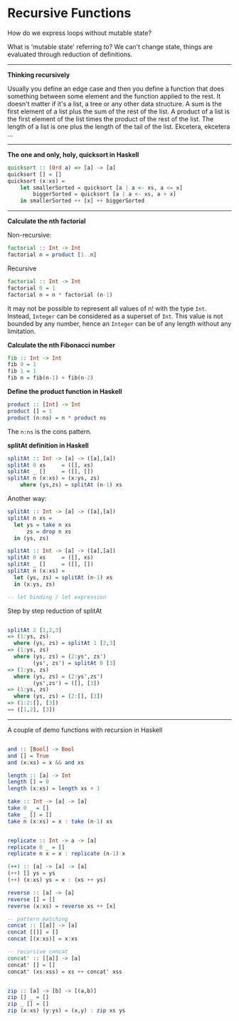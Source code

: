# Recursive Functions

How do we express loops without mutable state?

What is 'mutable state' referring to?
We can't change state, things are evaluated through reduction of definitions.

---

**Thinking recursively**

Usually you define an edge case and then you define a function that does something between some element
and the function applied to the rest. It doesn't matter if it's a list, a tree or any other data structure.
A sum is the first element of a list plus the sum of the rest of the list. A product of a list is the
first element of the list times the product of the rest of the list. The length of a list is one plus the
length of the tail of the list. Ekcetera, ekcetera ...

---


**The one and only, holy, quicksort in Haskell**

```hs
quicksort :: (Ord a) => [a] -> [a]
quicksort [] = []
quicksort (x:xs) =
    let smallerSorted = quicksort [a | a <- xs, a <= x]
        biggerSorted = quicksort [a | a <- xs, a > x]
    in smallerSorted ++ [x] ++ biggerSorted
```

---

**Calculate the nth factorial**

Non-recursive:
```hs
factorial :: Int -> Int
factorial n = product [1..n]
```

Recursive
```hs
factorial :: Int -> Int
factorial 0 = 1
factorial n = n * factorial (n-1)
```

It may not be possible to represent all values of n! with the type `Int`. Instead, `Integer` can be considered as a superset of `Int`. This value is not bounded by any number, hence an `Integer` can be of any length without any limitation.

**Calculate the nth Fibonacci number**
```hs
fib :: Int -> Int
fib 0 = 1
fib 1 = 1
fib n = fib(n-1) + fib(n-2)
```

**Define the product function in Haskell**
```hs
product :: [Int] -> Int
product [] = 1
product (n:ns) = n * product ns
```

The `n:ns` is the cons pattern.

**splitAt definition in Haskell**

```hs
splitAt :: Int -> [a] -> ([a],[a])
splitAt 0 xs     = ([], xs)
splitAt _ []     = ([], [])
splitAt n (x:xs) = (x:ys, zs)
    where (ys,zs) = splitAt (n-1) xs
```

Another way:

```hs
splitAt :: Int -> [a] -> ([a],[a])
splitAt n xs =
  let ys = take n xs
      zs = drop n xs
  in (ys, zs)
```

```hs
splitAt :: Int -> [a] -> ([a],[a])
splitAt 0 xs     = ([], xs)
splitAt _ []     = ([], [])
splitAt n (x:xs) = 
  let (ys, zs) = splitAt (n-1) xs
  in (x:ys, zs)

-- let binding / let expression 
```

Step by step reduction of splitAt

```hs

splitAt 2 [1,2,3]
=> (1:ys, zs)
  where (ys, zs) = splitAt 1 [2,3]
=> (1:ys, zs)
  where (ys, zs) = (2:ys', zs')
        (ys', zs') = splitAt 0 [3]
=> (1:ys, zs)
  where (ys, zs) = (2:ys',zs')
        (ys',zs') = ([], [3])
=> (1:ys, zs)
  where (ys, zs) = (2:[], [3])
=> (1:2:[], [3])
== ([1,2], [3])
```


---

A couple of demo functions with recursion in Haskell

```hs

and :: [Bool] -> Bool
and [] = True
and (x:xs) = x && and xs

length :: [a] -> Int
length [] = 0
length (x:xs) = length xs + 1

take :: Int -> [a] -> [a]
take 0 _ = []
take _ [] = []
take n (x:xs) = x : take (n-1) xs 


replicate :: Int -> a -> [a]
replicate 0 _ = []
replicate n x = x : replicate (n-1) x

(++) :: [a] -> [a] -> [a]
(++) [] ys = ys
(++) (x:xs) ys = x : (xs ++ ys)

reverse :: [a] -> [a]
reverse [] = []
reverse (x:xs) = reverse xs ++ [x]

-- pattern matching
concat :: [[a]] -> [a]
concat [[]] = []
concat [(x:xs)] = x:xs

-- recursive concat
concat' :: [[a]] -> [a]
concat' [] = []
concat' (xs:xss) = xs ++ concat' xss


zip :: [a] -> [b] -> [(a,b)]
zip [] _ = []
zip _ [] = []
zip (x:xs) (y:ys) = (x,y) : zip xs ys
```


